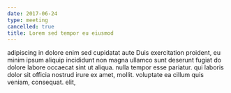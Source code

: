 ```yaml
---
date: 2017-06-24
type: meeting
cancelled: true
title: Lorem sed tempor eu eiusmod
---
```

adipiscing in dolore enim sed cupidatat aute Duis exercitation proident, eu minim ipsum aliquip incididunt non magna ullamco sunt deserunt fugiat do dolore labore occaecat sint ut aliqua. nulla tempor esse pariatur. qui laboris dolor sit officia nostrud irure ex amet, mollit. voluptate ea cillum quis veniam, consequat. elit,